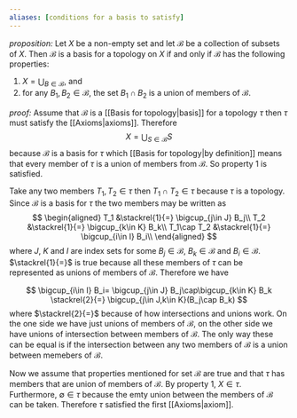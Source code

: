 ```yaml
---
aliases: [conditions for a basis to satisfy]
---
```


*proposition:* Let $X$ be a non-empty set and let $\mathcal{B}$ be a collection of subsets of $X$. Then $\mathcal{B}$ is a basis for a topology on $X$ if and only if $\mathcal{B}$ has the following properties:
1. $X=\bigcup_{B\in\mathcal{B}}$, and
2. for any $B_1,B_2\in\mathcal{B}$, the set $B_1\cap B_2$ is a union of members of $\mathcal{B}$. 

*proof:* Assume that $\mathcal{B}$ is a [[Basis for topology|basis]] for a topology $\tau$ then $\tau$ must satisfy the [[Axioms|axioms]]. Therefore 
$$
X = \bigcup_{S\in\mathcal{B}}S
$$
because $\mathcal{B}$ is a basis for $\tau$ which [[Basis for topology|by definition]] means that every member of $\tau$ is a union of members from $\mathcal{B}$. So property 1 is satisfied. 

Take any two members $T_1,T_2\in\tau$ then $T_1\cap T_2\in\tau$ because $\tau$ is a topology. Since $\mathcal{B}$ is a basis for $\tau$ the two members may be written as 
$$
\begin{aligned}
T_1 &\stackrel{1}{=} \bigcup_{j\in J} B_j\\
T_2 &\stackrel{1}{=} \bigcup_{k\in K} B_k\\
T_1\cap T_2 &\stackrel{1}{=} \bigcup_{i\in I} B_i\\
\end{aligned}
$$
where $J$, $K$ and $I$ are index sets for some $B_j\in\mathcal{B}$, $B_k\in\mathcal{B}$ and $B_i\in\mathcal{B}$. $\stackrel{1}{=}$ is true because all these members of $\tau$ can be represented as unions of members of $\mathcal{B}$. Therefore we have 

$$
\bigcup_{i\in I} B_i= \bigcup_{j\in J} B_j\cap\bigcup_{k\in K} B_k \stackrel{2}{=} \bigcup_{j\in J,k\in K}(B_j\cap B_k)
$$
where $\stackrel{2}{=}$ because of how intersections and unions work. On the one side we have just unions of members of $\mathcal{B}$, on the other side we have unions of intersection between members of $\mathcal{B}$. The only way these can be equal is if the intersection between any two members of $\mathcal{B}$ is a union between memebers of $\mathcal{B}$.

Now we assume that properties mentioned for set $\mathcal{B}$ are true and that $\tau$ has members that are union of members of $\mathcal{B}$. By property 1, $X\in\tau$. Furthermore, $\emptyset\in\tau$ because the emty union between the members of $\mathcal{B}$ can be taken. Therefore $\tau$  satisfied the first [[Axioms|axiom]].
